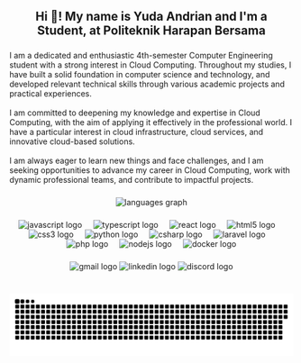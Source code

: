 <h2 align="center">Hi 👋! My name is Yuda Andrian and I'm a Student, at Politeknik Harapan Bersama</h2>

###

<p align="left">I am a dedicated and enthusiastic 4th-semester Computer Engineering student with a strong interest in Cloud Computing. Throughout my studies, I have built a solid foundation in computer science and technology, and developed relevant technical skills through various academic projects and practical experiences.<br><br>I am committed to deepening my knowledge and expertise in Cloud Computing, with the aim of applying it effectively in the professional world. I have a particular interest in cloud infrastructure, cloud services, and innovative cloud-based solutions.<br><br>I am always eager to learn new things and face challenges, and I am seeking opportunities to advance my career in Cloud Computing, work with dynamic professional teams, and contribute to impactful projects.</p>

###

<div align="center">
  <picture>
    <source media="(prefers-color-scheme: dark)" srcset="https://streak-stats.demolab.com?user=Driannm&theme=dracula&hide_border=true&border_radius=5&locale=en&mode=daily" />
    <source media="(prefers-color-scheme: light)" srcset="https://streak-stats.demolab.com?user=Driannm&theme=vue&hide_border=true&border_radius=5&locale=en&mode=daily" />
  </picture>

  <picture>
    <source media="(prefers-color-scheme: dark)" srcset="https://github-readme-stats.vercel.app/api/top-langs?username=Driannm&theme=dracula&hide_border=true&locale=en&hide_title=false&layout=compact&card_width=320&langs_count=6" />
    <source media="(prefers-color-scheme: light)" srcset="https://github-readme-stats.vercel.app/api/top-langs?username=Driannm&theme=vue&hide_border=true&locale=en&hide_title=false&layout=compact&card_width=320&langs_count=6" />
    <img src="https://github-readme-stats.vercel.app/api/top-langs?username=Driannm&theme=vue&hide_border=true&locale=en&hide_title=false&layout=compact&card_width=320&langs_count=6" height="150" alt="languages graph" />
  </picture>
</div>

###

<div align="center">
  <img src="https://cdn.jsdelivr.net/gh/devicons/devicon/icons/javascript/javascript-original.svg" height="30" alt="javascript logo"  />
  <img width="12" />
  <img src="https://cdn.jsdelivr.net/gh/devicons/devicon/icons/typescript/typescript-original.svg" height="30" alt="typescript logo"  />
  <img width="12" />
  <img src="https://cdn.jsdelivr.net/gh/devicons/devicon/icons/react/react-original.svg" height="30" alt="react logo"  />
  <img width="12" />
  <img src="https://cdn.jsdelivr.net/gh/devicons/devicon/icons/html5/html5-original.svg" height="30" alt="html5 logo"  />
  <img width="12" />
  <img src="https://cdn.jsdelivr.net/gh/devicons/devicon/icons/css3/css3-original.svg" height="30" alt="css3 logo"  />
  <img width="12" />
  <img src="https://cdn.jsdelivr.net/gh/devicons/devicon/icons/python/python-original.svg" height="30" alt="python logo"  />
  <img width="12" />
  <img src="https://cdn.jsdelivr.net/gh/devicons/devicon/icons/csharp/csharp-original.svg" height="30" alt="csharp logo"  />
  <img width="12" />
  <img src="https://cdn.jsdelivr.net/gh/devicons/devicon/icons/laravel/laravel-original.svg" height="30" alt="laravel logo"  />
  <img width="12" />
  <img src="https://cdn.jsdelivr.net/gh/devicons/devicon/icons/php/php-original.svg" height="30" alt="php logo"  />
  <img width="12" />
  <img src="https://cdn.jsdelivr.net/gh/devicons/devicon/icons/nodejs/nodejs-original.svg" height="30" alt="nodejs logo"  />
  <img width="12" />
  <img src="https://cdn.jsdelivr.net/gh/devicons/devicon/icons/docker/docker-original.svg" height="30" alt="docker logo"  />
</div>

###

<div align="center">
  <img src="https://raw.githubusercontent.com/maurodesouza/profile-readme-generator/master/src/assets/icons/social/gmail/default.svg" width="55" height="35" alt="gmail logo"  />
  <img src="https://raw.githubusercontent.com/maurodesouza/profile-readme-generator/master/src/assets/icons/social/linkedin/default.svg" width="55" height="35" alt="linkedin logo"  />
  <img src="https://raw.githubusercontent.com/maurodesouza/profile-readme-generator/master/src/assets/icons/social/discord/default.svg" width="55" height="35" alt="discord logo"  />
</div>

###

<br clear="both">

<picture>
  <source media="(prefers-color-scheme: dark)" srcset="https://raw.githubusercontent.com/Driannm/Driannm/output/github-snake-dark.svg" />
  <source media="(prefers-color-scheme: light)" srcset="https://raw.githubusercontent.com/Driannm/Driannm/output/github-snake.svg" />
  <img alt="github-snake" src="https://raw.githubusercontent.com/Driannm/Driannm/output/github-snake.svg" />
</picture>

###

